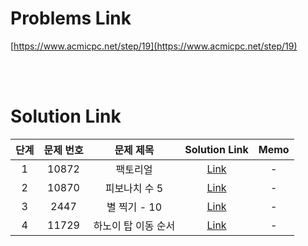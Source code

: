 # Problems Link

[https://www.acmicpc.net/step/19](https://www.acmicpc.net/step/19)

<br><br>

# Solution Link

| 단계 | 문제 번호 |      문제 제목      |                 Solution Link                  | Memo |
| :--: | :-------: | :-----------------: | :--------------------------------------------: | :--: |
|  1   |   10872   |      팩토리얼       |      [Link](../Solutions/10872_팩토리얼)       |  -   |
|  2   |   10870   |    피보나치 수 5    |    [Link](../Solutions/10870_피보나치_수_5)    |  -   |
|  3   |   2447    |    별 찍기 - 10     |      [Link](../Solutions/2447_별_찍기_10)      |  -   |
|  4   |   11729   | 하노이 탑 이동 순서 | [Link](../Solutions/11729_하노이_탑_이동_순서) |  -   |
